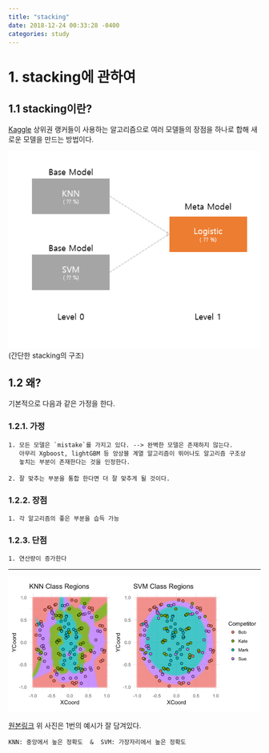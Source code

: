 ```yaml
---
title: "stacking"
date: 2018-12-24 00:33:28 -0400
categories: study
---
```


# 1. stacking에 관하여

## 1.1 stacking이란?
[Kaggle][kaggle-home] 상위권 랭커들이 사용하는 알고리즘으로 여러 모델들의 장점을 하나로 합해 새로운 모델을 만드는 방법이다.

<img src="/resources/staking_structure.PNG" width="600">
    (간단한 stacking의 구조)


## 1.2 왜?
 기본적으로 다음과 같은 가정을 한다.

### 1.2.1. 가정 

    1. 모든 모델은 `mistake`를 가지고 있다. --> 완벽한 모델은 존재하지 않는다.
       아무리 Xgboost, lightGBM 등 앙상블 계열 알고리즘이 뛰어나도 알고리즘 구조상 
       놓치는 부분이 존재한다는 것을 인정한다.
       
    2. 잘 맞추는 부분을 통합 한다면 더 잘 맞추게 될 것이다.

### 1.2.2. 장점
    1. 각 알고리즘의 좋은 부분을 습득 가능
    
### 1.2.3. 단점
    1. 연산량이 증가한다

***
<img src="/resources/staking_dart.PNG" width="600">

 [원본링크][interview] 위 사진은 1번의 예시가 잘 담겨있다. 

`KNN: 중앙에서 높은 정확도  &  SVM: 가장자리에서 높은 정확도`





[kaggle-home]: https://www.kaggle.com/
[interview]: http://blog.kaggle.com/2016/12/27/a-kagglers-guide-to-model-stacking-in-practice/

